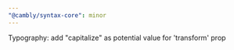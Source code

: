 ```yaml
---
"@cambly/syntax-core": minor
---
```


Typography: add "capitalize" as potential value for 'transform' prop

